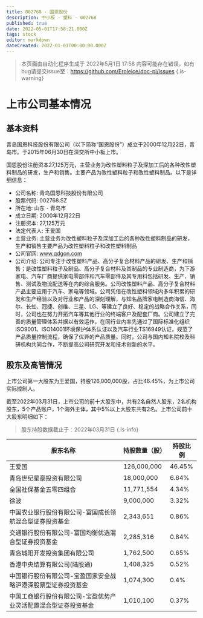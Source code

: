 ```yaml
---
title: 002768 - 国恩股份
description: 中小板 - 塑料 - 002768
published: true
date: 2022-05-01T17:58:21.000Z
tags: stock
editor: markdown
dateCreated: 2022-01-01T00:00:00.000Z
---
```


> 本页面由自动化程序生成于 2022年5月1日 17:58
> 内容可能存在错误，如有bug请提交issue至：https://github.com/Eroleice/doc-pi/issues
{.is-warning}

# 上市公司基本情况

## 基本资料

青岛国恩科技股份有限公司（以下简称“国恩股份”）成立于2000年12月22日，青岛市。于2015年06月30日在深交所中小板上市。

国恩股份注册资本27,125万元，主营业务为改性塑料粒子及深加工后的各种改性塑料制品的研发，生产和销售。主要产品为改性塑料粒子和改性塑料制品。以下是详细信息：

- 公司名称: 青岛国恩科技股份有限公司
- 股票代码: 002768.SZ
- 所在地: 山东 - 青岛市
- 成立日期: 2000年12月22日
- 注册资本: 27,125万元
- 法定代表人: 王爱国
- 主营业务: 主营业务为改性塑料粒子及深加工后的各种改性塑料制品的研发，生产和销售主要产品为改性塑料粒子和改性塑料制品
- 公司官网: www.qdgon.com
- 公司介绍: 公司专注于改性塑料产品、高分子复合材料产品的研发、生产和销售；是改性塑料粒子及制品、高分子复合材料及其制品的专业制造商，为下游家电、汽车厂商提供家电零部件和汽车零部件及其专用料包括研发、生产、销售、测试及物流配送等在内的综合服务。公司改性塑料产品、高分子复合材料产品主要应用于汽车、家电等领域。公司凭借在改性塑料领域内多年积累的研发和生产经验以及对行业和产品的深刻理解，与知名品牌家电制造商海信、海尔、长虹、冠捷、创维、三星、LG、等建立了良好、稳定的战略合作关系，同时，公司也在努力开拓汽车等其他行业的终端客户及配套厂商。公司建立了完善的质量管理体系并据以有效运作，在同行业内率先通过了国际标准化组织ISO9001、ISO14001环境保护体系认证以及汽车行业TS16949认证，规范了产品质量控制流程，确保了优异的产品质量。同时，公司与国内知名院校及科研机构共同合作，不断提高公司研究开发和技术创新的水平。


## 股东及高管情况

上市公司第一大股东为王爱国，持股126,000,000股，占比46.45%，为上市公司实际控制人。

截至2022年03月31日，上市公司的前十大股东中，共有2名自然人股东，2名机构股东，5个产品账户，1个海外主体，其中5%以上大股东共有2名。上市公司前十大股东明细如下：

> 股东持股数据截止于：2022年03月31日
{.is-info}

| 股东名称 | 持股数量（股） | 持股比例 |
| --- | --- | --- |
| 王爱国 | 126,000,000 | 46.45% |
| 青岛世纪星豪投资有限公司 | 18,000,000 | 6.64% |
| 全国社保基金五零四组合 | 11,771,554 | 4.34% |
| 徐波 | 9,000,000 | 3.32% |
| 中国农业银行股份有限公司-富国成长领航混合型证券投资基金 | 2,343,651 | 0.86% |
| 交通银行股份有限公司-富国均衡优选混合型证券投资基金 | 2,285,316 | 0.84% |
| 青岛城阳开发投资集团有限公司 | 1,762,500 | 0.65% |
| 香港中央结算有限公司(陆股通) | 1,408,325 | 0.52% |
| 中国银行股份有限公司-宝盈国家安全战略沪港深股票型证券投资基金 | 1,074,300 | 0.4% |
| 中国工商银行股份有限公司-宝盈优势产业灵活配置混合型证券投资基金 | 1,010,100 | 0.37% |




